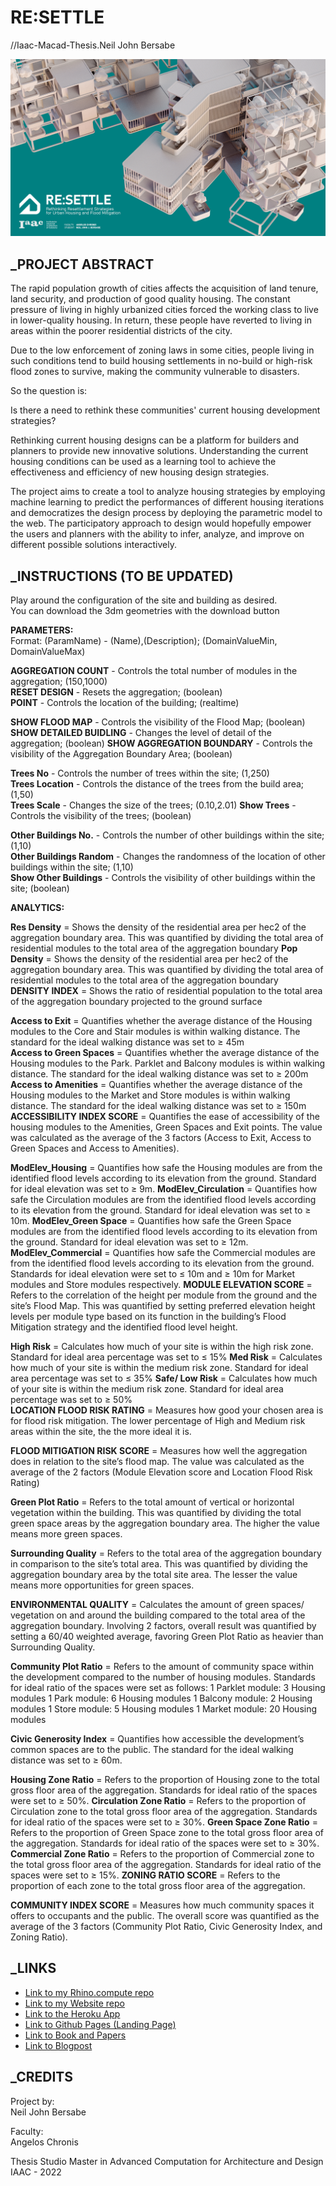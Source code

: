 # RE:SETTLE
//Iaac-Macad-Thesis.Neil John Bersabe


![](./images/POSTER_COVER.png?raw=true)

## _PROJECT ABSTRACT
The rapid population growth of cities affects the acquisition of land tenure, land security, and production of good quality housing.  The constant pressure of living in highly urbanized cities forced the working class to live in lower-quality housing.  In return, these people have reverted to living in areas within the poorer residential districts of the city. 

Due to the low enforcement of zoning laws in some cities, people living in such conditions tend to build housing settlements in no-build or high-risk flood zones to survive, making the community vulnerable to disasters. 

So the question is:

Is there a need to rethink these communities' current housing development strategies?

Rethinking current housing designs can be a platform for builders and planners to provide new innovative solutions.  Understanding the current housing conditions can be used as a learning tool to achieve the effectiveness and efficiency of new housing design strategies. 

The project aims to create a tool to analyze housing strategies by employing machine learning to predict the performances of different housing iterations and democratizes the design process by deploying the parametric model to the web.  The participatory approach to design would hopefully empower the users and planners with the ability to infer, analyze, and improve on different possible solutions interactively.


## _INSTRUCTIONS (TO BE UPDATED)
Play around the configuration of the site and building as desired.  
You can download the 3dm geometries with the download button

**PARAMETERS:**  
Format: (ParamName) - (Name),(Description); (DomainValueMin, DomainValueMax)  

**AGGREGATION COUNT** - Controls the total number of modules in the aggregation; (150,1000)  
**RESET DESIGN** - Resets the aggregation; (boolean)  
**POINT** - Controls the location of the building; (realtime)  

**SHOW FLOOD MAP** - Controls the visibility of the Flood Map; (boolean)  
**SHOW DETAILED BUIDLING** - Changes the level of detail of the aggregation; (boolean)
**SHOW AGGREGATION BOUNDARY** - Controls the visibility of the Aggregation Boundary Area; (boolean) 

**Trees No** - Controls the number of trees within the site; (1,250)  
**Trees Location** - Controls the distance of the trees from the build area; (1,50)  
**Trees Scale** - Changes the size of the trees; (0.10,2.01) 
**Show Trees** - Controls the visibility of the trees; (boolean)  

**Other Buildings No.** - Controls the number of other buildings within the site; (1,10)  
**Other Buildings Random** - Changes the randomness of the location of other buildings within the site; (1,10)  
**Show Other Buildings** - Controls the visibility of other buildings within the site; (boolean)  


**ANALYTICS:**  

**Res Density** = Shows the density of the residential area per hec2 of the aggregation boundary area. This was quantified by dividing the total area of residential modules to the total area of the aggregation boundary 
**Pop Density** = Shows the density of the residential area per hec2 of the aggregation boundary area. This was quantified by dividing the total area of residential modules to the total area of the aggregation boundary  
**DENSITY INDEX** = Shows the ratio of residential population to the total area of the aggregation boundary projected to the ground surface



**Access to Exit** = Quantifies whether the average distance of the Housing modules to the Core and Stair modules is within walking distance. The standard for the ideal walking distance was set to ≥ 45m  
**Access to Green Spaces** = Quantifies whether the average distance of the Housing modules to the Park. Parklet and Balcony modules is within walking distance. The standard for the ideal walking distance was set to ≥ 200m  
**Access to Amenities** = Quantifies whether the average distance of the Housing modules to the Market and Store modules is within walking distance. The standard for the ideal walking distance was set to ≥ 150m
**ACCESSIBILITY INDEX SCORE** = Quantifies the ease of accessibility of the housing modules to the Amenities, Green Spaces and Exit points. The value was calculated as the average of the 3 factors (Access to Exit, Access to Green Spaces and Access to Amenities).

**ModElev_Housing** = Quantifies how safe the Housing modules are from the identified flood levels according to its elevation from the ground. Standard for ideal elevation was set to ≥ 9m.
**ModElev_Circulation** = Quantifies how safe the Circulation modules are from the identified flood levels according to its elevation from the ground. Standard for ideal elevation was set to ≥ 10m.
**ModElev_Green Space** = Quantifies how safe the Green Space modules are from the identified flood levels according to its elevation from the ground. Standard for ideal elevation was set to ≥ 12m.
**ModElev_Commercial** =  Quantifies how safe the Commercial modules are from the identified flood levels according to its elevation from the ground. Standards for ideal elevation were set to ≤ 10m and ≥ 10m for Market modules and Store modules respectively.
**MODULE ELEVATION SCORE** = Refers to the correlation of the height per module from the ground and the site’s Flood Map. This was quantified by setting preferred elevation height levels per module type based on its function in the building’s Flood Mitigation strategy and the identified flood level height.

**High Risk** = Calculates how much of your site is within the high risk zone. Standard for ideal area percentage was set to ≤ 15%
**Med Risk** = Calculates how much of your site is within the medium risk zone. Standard for ideal area percentage was set to ≤ 35% 
**Safe/ Low Risk** = Calculates how much of your site is within the medium risk zone. Standard for ideal area percentage was set to ≥ 50%  
**LOCATION FLOOD RISK RATING** = Measures how good your chosen area is for flood risk mitigation. The lower percentage of High and Medium risk areas within the site, the the more ideal it is. 

**FLOOD MITIGATION RISK SCORE** = Measures how well the aggregation does in relation to the site’s flood map. The value was calculated as the average of the 2 factors (Module Elevation score and Location Flood Risk Rating)



**Green Plot Ratio** = Refers to the total amount of vertical or horizontal vegetation within the building. This was quantified by dividing the total green space areas by the aggregation boundary area. The higher the value means more green spaces.

**Surrounding Quality** = Refers to the total area of the aggregation boundary in comparison to the site’s total area. This was quantified by dividing the aggregation boundary area by the total site area. The lesser the value means more opportunities for green spaces.

**ENVIRONMENTAL QUALITY** = Calculates the amount of green spaces/ vegetation on and around the building compared to the total area of the aggregation boundary. Involving 2 factors, overall result was quantified by setting a 60/40 weighted average, favoring Green Plot Ratio as heavier than Surrounding Quality.  



**Community Plot Ratio** = Refers to the amount of community space within the development compared to the number of housing modules. 
Standards for ideal ratio of the spaces were set as follows: 
1 Parklet module: 3 Housing modules
1 Park module: 6 Housing modules
1 Balcony module: 2 Housing modules
1 Store module: 5 Housing modules
1 Market module: 20 Housing modules

**Civic Generosity Index** = Quantifies how accessible the development’s common spaces are to the public. The standard for the ideal walking distance was set to ≥ 60m.  

**Housing Zone Ratio** = Refers to the proportion of Housing zone to the total gross floor area of the aggregation. Standards for ideal ratio of the spaces were set to ≥ 50%. 
**Circulation Zone Ratio** = Refers to the proportion of Circulation zone to the total gross floor area of the aggregation. Standards for ideal ratio of the spaces were set to ≥ 30%. 
**Green Space Zone Ratio** = Refers to the proportion of Green Space zone to the total gross floor area of the aggregation. Standards for ideal ratio of the spaces were set to ≥ 30%.  
**Commercial Zone Ratio** = Refers to the proportion of Commercial zone to the total gross floor area of the aggregation. Standards for ideal ratio of the spaces were set to ≥ 15%. 
**ZONING RATIO SCORE** = Refers to the proportion of each zone to the total gross floor area of the aggregation. 

**COMMUNITY INDEX SCORE** = Measures how much community spaces it offers to occupants and the public. The overall score was quantified as the average of the 3 factors (Community Plot Ratio, Civic Generosity Index, and Zoning Ratio).


## _LINKS
- [Link to my Rhino.compute repo](https://github.com/NeilBersabe-Iaac/compute.rhino3d.appserver/edit/THESIS-Branch/)
- [Link to my Website repo](https://github.com/NeilBersabe-Iaac/compute.rhino3d.appserver/edit/THESIS-Branch/)
- [Link to the Heroku App](https://macad-thesis-resettle.herokuapp.com/examples/RESETTLE_FINAL/index.html)
- [Link to Github Pages (Landing Page)](https://neilbersabe-iaac.github.io/IAAC-THESIS-MACAD/)
- [Link to Book and Papers](https://issuu.com/neiljohnbersabe.architecture/docs/resettle_macad_thesis_bersabe)
- [Link to Blogpost](https://www.iaacblog.com/programs/resettle-housing-ai/)

## _CREDITS
Project by:  
Neil John Bersabe

Faculty:  
Angelos Chronis


Thesis Studio
Master in Advanced Computation for Architecture and Design  
IAAC - 2022



